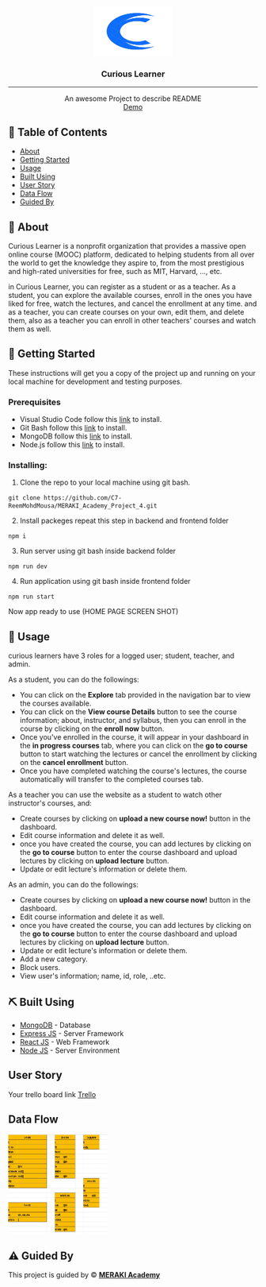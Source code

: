 <p align="center">
<a href="https://www.meraki-academy.org" target="_blank" rel="noopener noreferrer">
 <img width="160px" height="100px" src="./logo.png" alt="Project logo">
 </a>
</p>

<h3 align="center"> Curious Learner
</h3>

---

<p align="center"> An awesome Project to describe README 
    <br> 
<a href=''>Demo</a>
    <br> 
</p>

## 📝 Table of Contents

- [About](#about)
- [Getting Started](#getting_started)
- [Usage](#usage)
- [Built Using](#built_using)
- [User Story](#user_story)
- [Data Flow](#data_flow)
- [Guided By](#guided_by)

## 🧐 About <a name = "about"></a>

Curious Learner is a nonprofit organization that provides a massive open online course (MOOC) platform, dedicated to helping students from all over the world to get the knowledge they aspire to, from the most prestigious and high-rated universities for free, such as MIT, Harvard, ..., etc.

in Curious Learner, you can register as a student or as a teacher. As a student, you can explore the available courses, enroll in the ones you have liked for free, watch the lectures, and cancel the enrollment at any time. and as a teacher, you can create courses on your own, edit them, and delete them, also as a teacher you can enroll in other teachers' courses and watch them as well.

## 🏁 Getting Started <a name = "getting_started"></a>

These instructions will get you a copy of the project up and running on your local machine for development and testing purposes.

### Prerequisites

- Visual Studio Code follow this <a href='https://code.visualstudio.com/download'>link</a> to install.
- Git Bash follow this <a href='https://git-scm.com/downloads'>link</a> to install.
- MongoDB follow this <a href='https://www.mongodb.com/docs/manual/installation/'>link</a> to install.
- Node.js follow this <a href='https://nodejs.org/en/download'>link</a> to install.

### Installing:

1. Clone the repo to your local machine using git bash.

```
git clone https://github.com/C7-ReemMohdMousa/MERAKI_Academy_Project_4.git
```

2. Install packeges repeat this step in backend and frontend folder

```
npm i
```

3. Run server using git bash inside backend folder

```
npm run dev
```

4. Run application using git bash inside frontend folder

```
npm run start
```

Now app ready to use (HOME PAGE SCREEN SHOT)

## 🎈 Usage <a name="usage"></a>

curious learners have 3 roles for a logged user; student, teacher, and admin.

As a student, you can do the followings:
- You can click on the **Explore** tab provided in the navigation bar to view the courses available.
- You can click on the **View course Details** button to see the course information; about, instructor, and syllabus, then you can enroll in the course by clicking on the **enroll now** button.
- Once you've enrolled in the course, it will appear in your dashboard in the  **in progress courses** tab, where you can click on the **go to course** button to start watching the lectures or cancel the enrollment by clicking on the **cancel enrollment** button.
- Once you have completed watching the course's lectures, the course automatically will transfer to the completed courses tab.

As a teacher you can use the website as a student to watch other instructor's courses, and:
- Create courses by clicking on **upload a new course now!** button in the dashboard.
- Edit course information and delete it as well.
- once you have created the course, you can add lectures by clicking on the **go to course** button to enter the course dashboard and upload lectures by clicking on **upload lecture** button.
- Update or edit lecture's information or delete them.

As an admin, you can do the followings:
- Create courses by clicking on **upload a new course now!** button in the dashboard.
- Edit course information and delete it as well.
- once you have created the course, you can add lectures by clicking on the **go to course** button to enter the course dashboard and upload lectures by clicking on **upload lecture** button.
- Update or edit lecture's information or delete them.
- Add a new category.
- Block users.
- View user's information; name, id, role, ..etc.


## ⛏️ Built Using <a name = "built_using"></a>

- [MongoDB](https://www.mongodb.com/) - Database
- [Express JS](https://expressjs.com/) - Server Framework
- [React JS](https://https://reactjs.org/) - Web Framework
- [Node JS](https://nodejs.org/en/) - Server Environment

## User Story <a name = "#user_story"></a>

Your trello board link
<a href='https://trello.com/b/xstDIisS/e-learning'>Trello</a>

## Data Flow <a name = "#data_flow"></a>

<img width=200px height=200px src="./schema.jpg" alt="Diagram"></a>

## ⚠️ Guided By <a name = "guided_by"></a>

This project is guided by ©️ **[MERAKI Academy](https://www.meraki-academy.org)**
